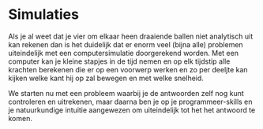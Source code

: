 # Simulaties

Als je al weet dat je vier om elkaar heen draaiende ballen niet analytisch uit
kan rekenen dan is het duidelijk dat er enorm veel (bijna alle) problemen
uiteindelijk met een computersimulatie doorgerekend worden. Met een computer
kan je kleine stapjes in de tijd nemen en op elk tijdstip alle krachten
berekenen die er op een voorwerp werken en zo per deeljte kan kijken welke kant
hij op zal bewegen en met welke snelheid.

We starten nu met een probleem waarbij je de antwoorden zelf nog kunt
controleren en uitrekenen, maar daarna ben je op je programmeer-skills en je
natuurkundige intuitie aangewezen om uiteindelijk tot het het antwoord te komen.
